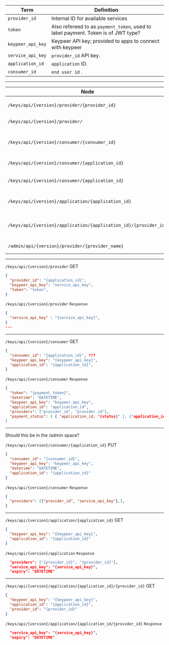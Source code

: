 | Term | Definition
|----|----
| `provider_id` | Internal ID for available services
| `token` | Also refereed to as `payment_token`, used to label payment. Token is of JWT type?
| `keypeer_api_key` | Keypeer API key; provided to apps to connect with keypeer
| `service_api_key` | `provider_id` API key.
| `application_id` | `application` ID.
| `consumer_id` | `end user id` .

---

| Node | Description | Method | Response 
|----|----|----|----
|`/keys/api/{version}/provider/{provider_id}`| Provides the `{provider_id}` `{service_api_key}`  | GET |  `{TOKEN}`, `{keypeer_api_key}`, `datetime`
|`/keys/api/{version}/provider/`| Returns a list of providers | GET |  `{TOKEN}`, `{keypeer_api_key}`, `datetime`
|`/keys/api/{version}/consumer/{consumer_id}` | Request user data |  GET |  [ `application_id`, `provider_id`, `expiry`}, {`application_id`,`provider_id`, `expiry`} ]
|`/keys/api/{version}/consumer/{application_id}`| Add user application | PUT |  `succes` 
|`/keys/api/{version}/consumer/{application_id}`| Retrieve {service_api_key} for application | GET | [`provider_id`, 'provider_id`]
|`/keys/api/{version}/application/{application_id}` | Obtain list of application providers  | GET | [`provider_id`, 'provider_id`]
|`/keys/api/{version}/application/{application_id}/{provider_id}` | Obtain application provider keys | GET | { `provider_id`, `service_id_key`}, {`provider_id`, 'service_id_key`}]
|`/admin/api/{version}/provider/{provider_name}`| Create a new api key provider | PUT |  `provider_id`, `datetime`

---
`/keys/api/{version}/provider` GET
```json
{
  "provider_id": "{application_id}",
  "keypeer_api_key": "service_api_key",
  "token": "token",
}
```
`/keys/api/{version}/provider` `Response`
```json
{
  "service_api_key" : "{service_api_key}",
}
---

```
---
`/keys/api/{version}/consumer` GET
```json
{
  "consumer_id": "{application_id}", ???
  "keypeer_api_key": "{keypeer_api_key}",
  "application_id": "{application_id}",
}
```
`/keys/api/{version}/consumer` `Response`
```json
{
  "token": "{payment_token}",
  "datetime": "DATETIME",
  "keypeer_api_key": "keypeer_api_key",
  "application_id": "application_id",
  "providers": ["provider_id", "provider_id"],
  "payment_status": [ { "application_id, "{status}" }, {"application_id", "{status}"} ],
}
```
---

Should this be in the /admin space?

`/keys/api/{version}/consumer/{application_id}` PUT
```json
{
  "consumer_id": "{consumer_id}",
  "keypeer_api_key": "keypeer_api_key",
  "datetime": "DATETIME",
  "application_id": "{application_id}"
}
```
`/keys/api/{version}/consumer` `Response`
```json
{
  "providers": [{"provider_id", "service_api_key"},],
}
```
---
`/keys/api/{version}/application/{application_id}` GET
```json
{
  "keypeer_api_key": "{keypeer_api_key}",
  "application_id": "{application_id}"
}
```

`/keys/api/{version}/application` `Response`
```json
  "providers": ["{provider_id}", "{provider_id}"], 
  "service_api_key": "{service_api_key}",
  "expiry": "DATETIME"
```
---
`/keys/api/{version}/application/{application_id}/{provider_id}` GET
```json
{
  "keypeer_api_key": "{keypeer_api_key}",
  "application_id": "{application_id}",
  "provider_id": "{provider_id}"
}
```

`/keys/api/{version}/application/{application_id/{provider_id}` `Response`
```json
  "service_api_key": "{service_api_key}",
  "expiry": "DATETIME"
```
